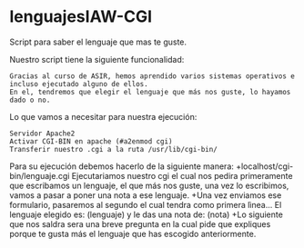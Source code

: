 # lenguajesIAW-CGI
Script para saber el lenguaje que mas te guste.

Nuestro script tiene la siguiente funcionalidad:

    Gracias al curso de ASIR, hemos aprendido varios sistemas operativos e incluso ejecutado alguno de ellos.
    En el, tendremos que elegir el lenguaje que más nos guste, lo hayamos dado o no.

Lo que vamos a necesitar para nuestra ejecución:

    Servidor Apache2
    Activar CGI-BIN en apache (#a2enmod cgi)
    Transferir nuestro .cgi a la ruta /usr/lib/cgi-bin/

Para su ejecución debemos hacerlo de la siguiente manera:
    +localhost/cgi-bin/lenguaje.cgi
        Ejecutariamos nuestro cgi el cual nos pedira primeramente que escribamos un lenguaje, el que más nos guste, una vez lo escribimos, vamos a pasar a poner una nota a ese lenguaje.
   +Una vez enviamos ese formulario, pasaremos al segundo el cual tendra como primera lìnea...
        El lenguaje elegido es: (lenguaje) y le das una nota de: (nota)
   +Lo siguiente que nos saldra sera una breve pregunta en la cual pide que expliques porque te gusta más el lenguaje que has escogido anteriormente.
